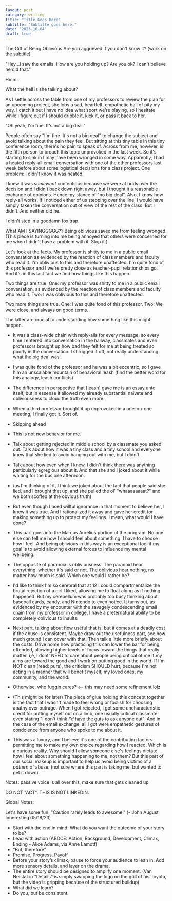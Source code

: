 ```yaml
---
layout: post
category: writing
title: "Title Goes Here"
subtitle: "Subtitle goes here."
date: '2023-10-04'
draft: true
---
```


The Gift of Being Oblivious
Are you aggrieved if you don't know it? (work on the subtitle)

"Hey...I saw the emails. How are you holding up? Are you ok? I can't believe he did that."

Hmm. 

What the hell is she talking about?

As I settle across the table from one of my professors to review the plan for an upcoming project, she lobs a sad, heartfelt, empathetic ball of pity my way. I catch it but I have no idea what sport we're playing, so I hesitate while I figure out if I should dribble it, kick it, or pass it back to her.

"Oh yeah, I'm fine. It's not a big deal."

People often say "I'm fine. It's not a big deal" to change the subject and avoid talking about the pain they feel. But sitting at this tiny table in this tiny conference room, there's no pain to speak of. Across from me, however, is the fifth person to broach this topic unprovoked in the last week. So it's starting to sink in I may have been wronged in some way. Apparently, I had a heated reply-all email conversation with one of the other professors last week before about some logistical decisions for a class project. One problem: I didn't know it was heated. 

I knew it was _somewhat_ contentious because we were at odds over the decision and I didn't back down right away, but I thought it a reasonable exchange of opinions. Hence my stance of "no big deal". Also, I know how reply-all works. If I noticed either of us stepping over the line, I would have simply taken the conversation out of view of the rest of the class. But I didn't. And neither did he. 



<!-- And now I'm being peppered in the hallways with looks of concern like I'm limping around with a fox trap snapped around my ankle. -->

I didn't step in a goddamn fox trap. 


What AM I SAYINGGGGG?? Being oblivious saved me from feeling wronged. (This piece is turning into me being annoyed that others were concerned for me when I didn't have a problem with it. Stop it.)







Let's look at the facts. My professor is shitty to me in a public email conversation as evidenced by the reaction of class members and faculty who read it. I'm oblivious to this and therefore unaffected. I'm quite fond of this professor and I we're pretty close as teacher-pupil relationships go. And it's in this last fact we find how things like this happen. 


Two things are true. One: my professor was shitty to me in a public email conversation, as evidenced by the reaction of class members and faculty who read it. Two: I was oblivious to this and therefore unaffected.

Two more things are true. One: I was quite fond of this professor. Two: We were close, and always on good terms.

The latter are crucial to understanding how something like this might happen. 

- It was a class-wide chain with reply-alls for every message, so every time I entered into conversation in the hallway, classmates and even professors brought up how bad they felt for me at being treated so poorly in the conversation. I shrugged it off, not really understanding what the big deal was.
- I was quite fond of the professor and he was a bit eccentric, so I gave him an unscalable mountain of behavioral leash (find the better word for this analogy, leash conflicts)
- The difference in perspective that [leash] gave me is an essay unto itself, but in essense it allowed my already substantial naivete and obliviousness to cloud the truth even more.
- When a third professor brought it up unprovoked in a one-on-one meeting, I finally got it. Sort of.
- Skipping ahead

- This is not new behavior for me.
- Talk about getting rejected in middle school by a classmate you asked out. Talk about how it was a tiny class and a tiny school and everyone knew that she lied to avoid hanging out with me, but I didn't.
- Talk about how even when I knew, I didn't think there was anything particularly egregious about it. And that she and I joked about it while waiting for the bus one afternoon. 
- (as I'm thinking of it, I think we joked about the fact that people said she lied, and I brought that up, and she pulled the ol' "whaaaaaaaat?" and we both scoffed at the obvious truth)
- But even though I used willful ignorance in that moment to believe her, I knew it was true. And I rationalized it away and gave her credit for making something up to protect my feelings. I mean, what would I have done?

- This part goes into the Marcus Aurelius portion of the program. No one else can tell me how I should feel about something. I have to choose how I feel. And being oblivious in this way is an exceptional tool if my goal is to avoid allowing external forces to influence my mental wellbeing.
- The opposite of paranoia is obliviousness. The paranoid hear everything, whether it's said or not. The oblivious hear nothing, no matter how much is said. Which one would I rather be? 
- I'd like to think I'm so cerebral that at 12 I could compartmentalize the brutal rejection of a girl I liked, allowing me to float along as if nothing happened. But my cerebellum was probably too busy thinking about baseball cards, candy, and Nintendo to even notice. It turns out, as evidenced by my encounter with the savagely condescending email chain from my professor in college, I have a preternatural ability to be completely oblivious to insults.

- Next part, talking about how useful that is, but it comes at a deadly cost if the abuse is consistent. Maybe draw out the usefulness part, see how much ground I can cover with that. Then talk a little more briefly about the costs. Drive home how practicing this can lower the bar for being offended, allowing higher levels of focus toward the things that really matter. i,e, I dont' NEED to care about people being critical of me if my aims are toward the good and I work on putting good in the world. If I'm NOT clean (read: pure), the criticism SHOULD hurt, because I'm not acting in a manner that will benefit myself, my loved ones, my community, and the world.
- Otherwise, who fuggin cares? <-- this may need some refinement lolz

- (This might be for later) The piece of glue holding this concept together is the fact that I wasn't made to feel wrong or foolish for choosing apathy over outrage. When I got rejected, I got some uncharacteristic credit for putting myself out on a limb, one usually critical classmate even stating "I don't think _I'd_ have the guts to ask anyone out". And in the case of the email exchange, all I got were empathetic gestures of condolence from anyone who spoke to me about it.
- This was a luxury, and I believe it's one of the contributing factors permitting me to make my own choice regarding how I reacted. Which is a curious reality. Why should I allow someone else's feelings dictate how I feel about something happening to me, not them? But this part of our social makeup is important to help us avoid being victims of a _pattern_ of abuse. (not sure where this part is taking me, but wanted to get it down)


Notes: passive voice is all over this, make sure that gets cleaned up

DO NOT "ACT". THIS IS NOT LINKEDIN.

Global Notes:

Let's have some fun. "Caution rarely leads to awesome." (- John August, Inneresting 05/18/23)

- Start with the end in mind: What do you want the outcome of your story to be?
- Lead with action (ABDCE: Action, Background, Development, Climax, Ending - Alice Adams, via Anne Lamott)
- “But, therefore”
- Promise, Progress, Payoff
- Before your story’s climax, pause to force your audience to lean in. Add more sensory details, and layer on the drama.
- The entire story should be designed to amplify one moment. (Van Neistat in "Details" is simply swapping the logo on the grill of his Toyota, but the video is gripping because of the structured buildup)
- What did we learn?
- Do you, but be consistent.
